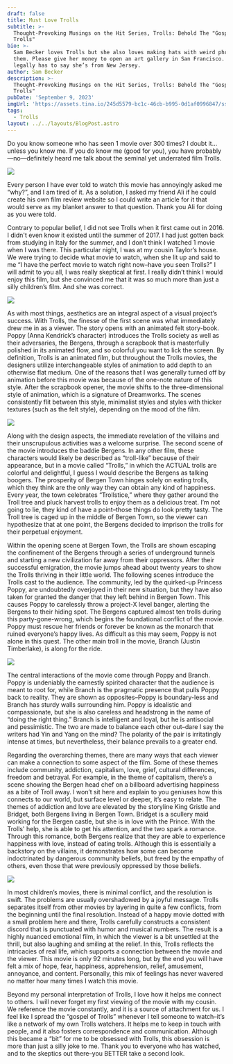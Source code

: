 ```yaml
---
draft: false
title: Must Love Trolls
subtitle: >-
  Thought-Provoking Musings on the Hit Series, Trolls: Behold The "Gospel of
  Trolls"
bio: >-
  Sam Becker loves Trolls but she also loves making hats with weird phrases on
  them. Please give her money to open an art gallery in San Francisco. Also, she
  legally has to say she’s from New Jersey. 
author: Sam Becker
description: >-
  Thought-Provoking Musings on the Hit Series, Trolls: Behold The "Gospel of
  Trolls"
pubDate: 'September 9, 2023'
imgUrl: 'https://assets.tina.io/245d5579-bc1c-46cb-b995-0d1af0996847/ssss.jpeg'
tags:
  - Trolls
layout: ../../layouts/BlogPost.astro
---
```


Do you know someone who has seen 1 movie over 300 times? I doubt it…unless you know me. If you do know me (good for you), you have probably—no—definitely heard me talk about the seminal yet underrated film Trolls. 

![](</image0 (10).jpeg>)

Every person I have ever told to watch this movie has annoyingly asked me “why?”, and I am tired of it. As a solution, I asked my friend Ali if he could create his own film review website so I could write an article for it that would serve as my blanket answer to that question. Thank you Ali for doing as you were told. 

Contrary to popular belief, I did not see Trolls when it first came out in 2016. I didn't even know it existed until the summer of 2017. I had just gotten back from studying in Italy for the summer, and I don’t think I watched 1 movie when I was there. This particular night, I was at my cousin Taylor’s house. We were trying to decide what movie to watch, when she lit up and said to me “I have the perfect movie to watch right now–have you seen Trolls?” I will admit to you all, I was really skeptical at first. I really didn’t think I would enjoy this film, but she convinced me that it was so much more than just a silly children’s film. And she was correct.

![](/torllr.webp)

As with most things, aesthetics are an integral aspect of a visual project’s success. With Trolls, the finesse of the first scene was what immediately drew me in as a viewer. The story opens with an animated felt story-book. Poppy (Anna Kendrick’s character) introduces the Trolls society as well as their adversaries, the Bergens, through a scrapbook that is masterfully polished in its animated flow, and so colorful you want to lick the screen. By definition, Trolls is an animated film, but throughout the Trolls movies, the designers utilize interchangeable styles of animation to add depth to an otherwise flat medium. One of the reasons that I was generally turned off by animation before this movie was because of the one-note nature of this style. After the scrapbook opener, the movie shifts to the three-dimensional style of animation, which is a signature of Dreamworks. The scenes consistently flit between this style, minimalist styles and styles with thicker textures (such as the felt style), depending on the mood of the film.

![](/bergens.webp)

Along with the design aspects, the immediate revelation of the villains and their unscrupulous activities was a welcome surprise. The second scene of the movie introduces the baddie Bergens. In any other film, these characters would likely be described as “troll-like” because of their appearance, but in a movie called “Trolls,” in which the ACTUAL trolls are colorful and delightful, I guess I would describe the Bergens as talking boogers. The prosperity of Bergen Town hinges solely on eating trolls, which they think are the only way they can obtain any kind of happiness. Every year, the town celebrates “Trollstice,” where they gather around the Troll tree and pluck harvest trolls to enjoy them as a delicious treat. I’m not going to lie, they kind of have a point–those things do look pretty tasty. The Troll tree is caged up in the middle of Bergen Town, so the viewer can hypothesize that at one point, the Bergens decided to imprison the trolls for their perpetual enjoyment.

Within the opening scene at Bergen Town, the Trolls are shown escaping the confinement of the Bergens through a series of underground tunnels and starting a new civilization far away from their oppressors. After their successful emigration, the movie jumps ahead about twenty years to show the Trolls thriving in their little world. The following scenes introduce the Trolls cast to the audience. The community, led by the quirked-up Princess Poppy, are undoubtedly overjoyed in their new situation, but they have also taken for granted the danger that they left behind in Bergen Town. This causes Poppy to carelessly throw a project-X level banger, alerting the Bergens to their hiding spot. The Bergens captured almost ten trolls during this party-gone-wrong, which begins the foundational conflict of the movie. Poppy must rescue her friends or forever be known as the monarch that ruined everyone’s happy lives. As difficult as this may seem, Poppy is not alone in this quest. The other main troll in the movie, Branch (Justin Timberlake), is along for the ride. 

![](/Pranch.webp)

The central interactions of the movie come through Poppy and Branch. Poppy is undeniably the earnestly spirited character that the audience is meant to root for, while Branch is the pragmatic presence that pulls Poppy back to reality. They are shown as opposites–Poppy is boundary-less and Branch has sturdy walls surrounding him. Poppy is idealistic and compassionate, but she is also careless and headstrong in the name of “doing the right thing.” Branch is intelligent and loyal, but he is antisocial and pessimistic. The two are made to balance each other out–dare I say the writers had Yin and Yang on the mind? The polarity of the pair is irritatingly intense at times, but nevertheless, their balance prevails to a greater end. 

Regarding the overarching themes, there are many ways that each viewer can make a connection to some aspect of the film. Some of these themes include community, addiction, capitalism, love, grief, cultural differences, freedom and betrayal. For example, in the theme of capitalism, there’s a scene showing the Bergen head chef on a billboard advertising happiness as a bite of Troll away. I won’t sit here and explain to you geniuses how this connects to our world, but surface level or deeper, it’s easy to relate. The themes of addiction and love are elevated by the storyline King Gristle and Bridget, both Bergens living in Bergen Town. Bridget is a scullery maid working for the Bergen castle, but she is in love with the Prince. With the Trolls' help, she is able to get his attention, and the two spark a romance. Through this romance, both Bergens realize that they are able to experience happiness with love, instead of eating trolls. Although this is essentially a backstory on the villains, it demonstrates how some can become indoctrinated by dangerous community beliefs, but freed by the empathy of others, even those that were previously oppressed by those beliefs.

![](/grist.webp)

In most children’s movies, there is minimal conflict, and the resolution is swift. The problems are usually overshadowed by a joyful message. Trolls separates itself from other movies by layering in quite a few conflicts, from the beginning until the final resolution. Instead of a happy movie dotted with a small problem here and there, Trolls carefully constructs a consistent discord that is punctuated with humor and musical numbers. The result is a highly nuanced emotional film, in which the viewer is a bit unsettled at the thrill, but also laughing and smiling at the relief. In this, Trolls reflects the intricacies of real life, which supports a connection between the movie and the viewer. This movie is only 92 minutes long, but by the end you will have felt a mix of hope, fear, happiness, apprehension, relief, amusement, annoyance, and content. Personally, this mix of feelings has never wavered no matter how many times I watch this movie.

Beyond my personal interpretation of Trolls, I love how it helps me connect to others. I will never forget my first viewing of the movie with my cousin. We reference the movie constantly, and it is a source of attachment for us. I feel like I spread the “gospel of Trolls” whenever I tell someone to watch–it’s like a network of my own Trolls watchers. It helps me to keep in touch with people, and it also fosters correspondence and communication. Although this became a “bit” for me to be obsessed with Trolls, this obsession is more than just a silly joke to me. Thank you to everyone who has watched, and to the skeptics out there–you BETTER take a second look.
